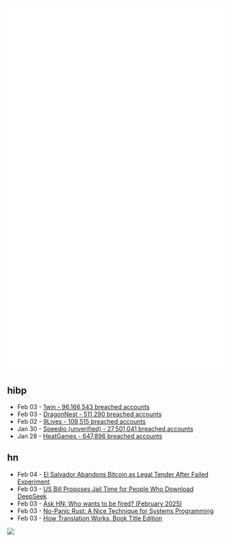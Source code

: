 ![Metrics](https://raw.githubusercontent.com/phixion/phixion/master/metrics.svg)

## hibp

<!--
for https://github.com/phixion/phixion/blob/main/.github/workflows/feeds.yml
-->
<!--START_SECTION:haveibeenpwnd-->
- Feb 03 - [1win - 96,166,543 breached accounts](https://haveibeenpwned.com/PwnedWebsites#1win)
- Feb 03 - [DragonNest - 511,290 breached accounts](https://haveibeenpwned.com/PwnedWebsites#DragonNest)
- Feb 02 - [9Lives - 109,515 breached accounts](https://haveibeenpwned.com/PwnedWebsites#9Lives)
- Jan 30 - [Speedio (unverified) - 27,501,041 breached accounts](https://haveibeenpwned.com/PwnedWebsites#Speedio)
- Jan 28 - [HeatGames - 647,896 breached accounts](https://haveibeenpwned.com/PwnedWebsites#HeatGames)
<!--END_SECTION:haveibeenpwnd-->

## hn

<!--
for https://github.com/phixion/phixion/blob/main/.github/workflows/feeds.yml
-->
<!--START_SECTION:hn-->
- Feb 04 - [El Salvador Abandons Bitcoin as Legal Tender After Failed Experiment](https://ticotimes.net/2025/02/02/el-salvador-abandons-bitcoin-as-legal-tender-after-failed-experiment)
- Feb 03 - [US Bill Proposes Jail Time for People Who Download DeepSeek](https://www.404media.co/senator-hawley-proposes-jail-time-for-people-who-download-deepseek/)
- Feb 03 - [Ask HN: Who wants to be fired? (February 2025)](https://news.ycombinator.com/item?id=42924533)
- Feb 03 - [No-Panic Rust: A Nice Technique for Systems Programming](https://blog.reverberate.org/2025/02/03/no-panic-rust.html)
- Feb 03 - [How Translation Works, Book Title Edition](https://whatever.scalzi.com/2025/02/03/how-translation-works-book-title-edition/)
<!--END_SECTION:hn-->

<!--
for https://yhype.me
-->
![](https://hit.yhype.me/github/profile?user_id=13013670)
